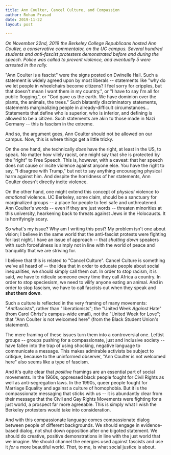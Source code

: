 ```yaml
---
title: Ann Coulter, Cancel Culture, and Compassion
author: Rohan Prasad
date: 2019-11-22
layout: post

---
```


*On November 22nd, 2019 the Berkeley College Republicans hosted Ann Coulter, a conservative commentator, on the UC campus. Several hundred students and anti-fascist protesters demonstrated before and during the speech. Police was called to prevent violence, and eventually 5 were arrested in the rally.*


"Ann Coulter is a fascist" were the signs posted on Dwinelle Hall. Such a statement is widely agreed upon by most liberals -- statements like "why do we let people in wheelchairs become citizens? I feel sorry for cripples, but that doesn't mean I want them in my country.", or "I have to say I'm all for public flogging.", or "God gave us the earth. We have dominion over the plants, the animals, the trees." Such blatantly discriminatory statements, statements marginalizing people in already-difficult circumstances... Statements that define who is superior, who is inferior, and defining is allowed to be a citizen. Such statements are akin to those made in Nazi Germany -- this is fascism in the extreme.

And so, the argument goes, Ann Coulter should not be allowed on our campus. Now, this is where things get a little tricky.

On the one hand, she technically *does* have the right, at least in the US, to speak. No matter how vilely racist, one might say that she is protected by the "right" to Free Speech. This is, however, with a caveat: that her speech does not cause or incite violence against anyone else. You have the right to say, "I disagree with Trump," but not to say anything encouraging physical harm against him. And despite the horridness of her statements, Ann Coulter doesn't directly incite violence.

On the other hand, one might extend this concept of *physical* violence to *emotional* violence. UC Berkeley, some claim, should be a sanctuary for marginalized groups -- a place for people to feel safe and unthreatened. Ann Coulter's words -- even if they are just words -- threaten minorities at this university, hearkening back to threats against Jews in the Holocausts. It is horrifyingly scary.

So what's my issue? Why am I writing this post? My problem isn't one about vision; I believe in the same world that the anti-fascist protests were fighting for last night. I have an issue of approach -- that *shutting down* speakers with such forcefulness is simply not in line with the world of peace and tranquility that we are striving for.

I believe that this is related to "Cancel Culture". Cancel Culture is something we've all heard of -- the idea that in order to educate people about social inequalities, we should simply call them out. In order to stop racism, it is said, we have to ridicule someone every time they call Africa a country. In order to stop speciesism, we need to vilify anyone eating an animal. And in order to stop fascism, we have to call fascists out when they speak and **shut them down**.

Such a culture is reflected in the very framing of many movements: "*Anti*fascists", rather than "liberationists"; the "United Week *Against* Hate" (from Carol Christ's campus-wide email), not the "United Week for Love"; that "Ann Coulter is not welcomed here" (from the Black Student Union's statement).

The mere framing of these issues turn them into a controversial one. Leftist groups -- groups pushing for a compassionate, just and inclusive society -- have fallen into the trap of using shocking, negative language to communicate a message. This makes admirable activists be subject to critique, because to the uninformed observer, "Ann Coulter is not welcomed here" also seems like a type of fascism. 

And it's quite clear that *positive* framings are an essential part of social movements. In the 1960s, oppressed black people fought for Civil Rights as well as anti-segregation laws. In the 1990s, queer people fought for Marriage Equality and against a culture of homophobia. But it is the compassionate messaging that sticks with us -- it is abundantly clear from their message that the Civil and Gay Rights Movements were fighting for a just world, a prospect far more agreeable. This is simply what I wish the Berkeley protesters would take into consideration.

And with this compassionate language comes compassionate dialog between people of different backgrounds. We should engage in evidence-based dialog, not shut down opposition after one bigoted statement. We should do creative, positive demonstrations in line with the just world that we imagine. We should channel the energies used against fascists and use it *for* a more beautiful world. *That*, to me, is what social justice is about.
